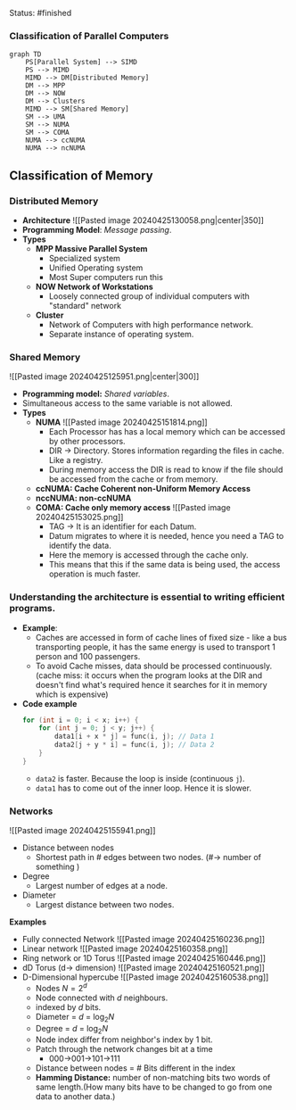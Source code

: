 Status: #finished 
### Classification of Parallel Computers
```mermaid
graph TD
    PS[Parallel System] --> SIMD
    PS --> MIMD
    MIMD --> DM[Distributed Memory]
    DM --> MPP
    DM --> NOW
    DM --> Clusters
    MIMD --> SM[Shared Memory]
    SM --> UMA
    SM --> NUMA
    SM --> COMA
    NUMA --> ccNUMA
    NUMA --> ncNUMA
```
## Classification of Memory 
### Distributed Memory
- **Architecture**
![[Pasted image 20240425130058.png|center|350]]
- **Programming Model**: *Message passing*. 
- **Types**
	- **MPP Massive Parallel System**
		- Specialized system 
		- Unified Operating system 
		- Most Super computers run this
	- **NOW Network of Workstations** 
		- Loosely connected group of individual computers with "standard" network
	- **Cluster**
		- Network of Computers with high performance network.
		- Separate instance of operating system. 
### Shared Memory
![[Pasted image 20240425125951.png|center|300]]
- **Programming model:** *Shared variables*.
- Simultaneous access to the same variable is not allowed. 
- **Types**
	- **NUMA**
		![[Pasted image 20240425151814.png]]
		- Each Processor has has a local memory which can be accessed by other processors. 
		- DIR -> Directory. Stores information regarding the files in cache. Like a registry. 
		- During memory access the DIR is read to know if the file should be accessed from the cache or from memory. 
	- **ccNUMA: Cache Coherent non-Uniform Memory Access**
	- **nccNUMA: non-ccNUMA**
	- **COMA: Cache only memory access** 
		![[Pasted image 20240425153025.png]]
		- TAG -> It is an identifier for each Datum. 
		- Datum migrates to where it is needed, hence you need a TAG to identify the data. 
		- Here the memory is accessed through the cache only. 
		- This means that this if the same data is being used, the access operation is much faster. 

### Understanding the architecture is essential to writing efficient programs. 
- **Example**: 
	- Caches are accessed in form of cache lines of fixed size - like a bus transporting people, it has the same energy is used to transport 1 person and 100 passengers. 
	- To avoid Cache misses, data should be processed continuously. (cache miss: it occurs when the program looks at the DIR and doesn't find what's required hence it searches for it in memory which is expensive)
- **Code example** 
	```c
	for (int i = 0; i < x; i++) {
	    for (int j = 0; j < y; j++) {
	        data1[i + x * j] = func(i, j); // Data 1 
	        data2[j + y * i] = func(i, j); // Data 2
	    }
	}
	```
	- `data2` is faster. Because the loop is inside (continuous `j`). 
	- `data1` has to come out of the inner loop. Hence it is slower.

### Networks
![[Pasted image 20240425155941.png]]
- Distance between nodes
	- Shortest path in # edges between two nodes. (#-> number of something )
- Degree
	- Largest number of edges at a node. 
- Diameter
	- Largest distance between two nodes. 

**Examples**
- Fully connected Network
![[Pasted image 20240425160236.png]]
- Linear network
	![[Pasted image 20240425160358.png]]
- Ring network or 1D Torus
	![[Pasted image 20240425160446.png]]
- dD Torus (d-> dimension)
	![[Pasted image 20240425160521.png]]
- D-Dimensional hypercube
	 ![[Pasted image 20240425160538.png]]
	- Nodes $N= 2^d$ 
	- Node connected with $d$ neighbours. 
	- indexed by $d$ bits. 
	- Diameter = $d$ = $\log_2 N$
	- Degree = $d$ = $\log_2 N$
	- Node index differ from neighbor's index by 1 bit.
	- Patch through the network changes bit at a time 
		- 000->001->101->111
	- Distance between nodes = # Bits different in the index
	- **Hamming Distance:** number of non-matching bits two words of same length.(How many bits have to be changed to go from one data to another data.)



